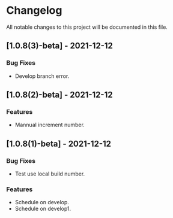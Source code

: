 # Changelog
All notable changes to this project will be documented in this file.

## [1.0.8(3)-beta] - 2021-12-12

### Bug Fixes

- Develop branch error.

<!-- generated by git-cliff -->
## [1.0.8(2)-beta] - 2021-12-12

### Features

- Mannual increment number.

<!-- generated by git-cliff -->
## [1.0.8(1)-beta] - 2021-12-12

### Bug Fixes

- Test use local build number.

### Features

- Schedule on develop.
- Schedule on develop1.

<!-- generated by git-cliff -->
